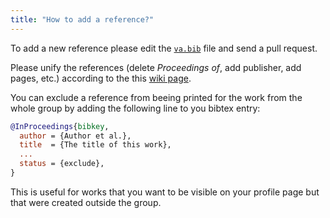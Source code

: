 ```yaml
---
title: "How to add a reference?"
---
```


To add a new reference please edit the [`va.bib`](https://github.com/TIBHannover/va-bib/blob/main/_bibliography/va.bib) file and send a pull request.

Please unify the references (delete _Proceedings of_, add publisher, add pages, etc.) according to the this [wiki page](https://wiki.tib.eu/confluence/display/varg/Unify+References).

You can exclude a reference from beeing printed for the work from the whole group by adding the following line to you bibtex entry:

```bibtex
@InProceedings{bibkey,
  author = {Author et al.},
  title  = {The title of this work},
  ...
  status = {exclude},
}
```

This is useful for works that you want to be visible on your profile page but that were created outside the group.
